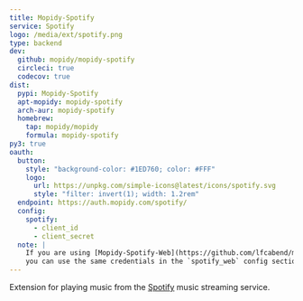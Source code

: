 ```yaml
---
title: Mopidy-Spotify
service: Spotify
logo: /media/ext/spotify.png
type: backend
dev:
  github: mopidy/mopidy-spotify
  circleci: true
  codecov: true
dist:
  pypi: Mopidy-Spotify
  apt-mopidy: mopidy-spotify
  arch-aur: mopidy-spotify
  homebrew:
    tap: mopidy/mopidy
    formula: mopidy-spotify
py3: true
oauth:
  button:
    style: "background-color: #1ED760; color: #FFF"
    logo:
      url: https://unpkg.com/simple-icons@latest/icons/spotify.svg
      style: "filter: invert(1); width: 1.2rem"
  endpoint: https://auth.mopidy.com/spotify/
  config:
    spotify:
      - client_id
      - client_secret
  note: |
    If you are using [Mopidy-Spotify-Web](https://github.com/lfcabend/mopidy-spotify-web)
    you can use the same credentials in the `spotify_web` config section.
---
```


Extension for playing music from the [Spotify](https://spotify.com/) music
streaming service.

